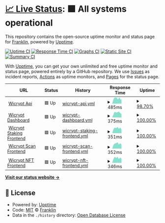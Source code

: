 # [📈 Live Status](https://status.xend.tools): <!--live status--> **🟩 All systems operational**

This repository contains the open-source uptime monitor and status page for [Franklin](https://frank.bluebecks.com), powered by [Upptime](https://github.com/upptime/upptime).

[![Uptime CI](https://github.com/franko4don/status/workflows/Uptime%20CI/badge.svg)](https://github.com/franko4don/status/actions?query=workflow%3A%22Uptime+CI%22)
[![Response Time CI](https://github.com/franko4don/status/workflows/Response%20Time%20CI/badge.svg)](https://github.com/franko4don/status/actions?query=workflow%3A%22Response+Time+CI%22)
[![Graphs CI](https://github.com/franko4don/status/workflows/Graphs%20CI/badge.svg)](https://github.com/franko4don/status/actions?query=workflow%3A%22Graphs+CI%22)
[![Static Site CI](https://github.com/franko4don/status/workflows/Static%20Site%20CI/badge.svg)](https://github.com/franko4don/status/actions?query=workflow%3A%22Static+Site+CI%22)
[![Summary CI](https://github.com/franko4don/status/workflows/Summary%20CI/badge.svg)](https://github.com/franko4don/status/actions?query=workflow%3A%22Summary+CI%22)

With [Upptime](https://upptime.js.org), you can get your own unlimited and free uptime monitor and status page, powered entirely by a GitHub repository. We use [Issues](https://github.com/franko4don/status/issues) as incident reports, [Actions](https://github.com/franko4don/status/actions) as uptime monitors, and [Pages](https://status.xend.tools) for the status page.

<!--start: status pages-->
<!-- This summary is generated by Upptime (https://github.com/upptime/upptime) -->
<!-- Do not edit this manually, your changes will be overwritten -->
<!-- prettier-ignore -->
| URL | Status | History | Response Time | Uptime |
| --- | ------ | ------- | ------------- | ------ |
| <img alt="" src="https://wicrypt.com/favicon.ico" height="13"> [Wicrypt Api](https://api.wicrypt.com/api/v2/healthCheck/liveness) | 🟩 Up | [wicrypt-api.yml](https://github.com/franko4don/status/commits/HEAD/history/wicrypt-api.yml) | <details><summary><img alt="Response time graph" src="./graphs/wicrypt-api/response-time-week.png" height="20"> 485ms</summary><br><a href="https://status.xend.tools/history/wicrypt-api"><img alt="Response time 461" src="https://img.shields.io/endpoint?url=https%3A%2F%2Fraw.githubusercontent.com%2Ffranko4don%2Fstatus%2FHEAD%2Fapi%2Fwicrypt-api%2Fresponse-time.json"></a><br><a href="https://status.xend.tools/history/wicrypt-api"><img alt="24-hour response time 394" src="https://img.shields.io/endpoint?url=https%3A%2F%2Fraw.githubusercontent.com%2Ffranko4don%2Fstatus%2FHEAD%2Fapi%2Fwicrypt-api%2Fresponse-time-day.json"></a><br><a href="https://status.xend.tools/history/wicrypt-api"><img alt="7-day response time 485" src="https://img.shields.io/endpoint?url=https%3A%2F%2Fraw.githubusercontent.com%2Ffranko4don%2Fstatus%2FHEAD%2Fapi%2Fwicrypt-api%2Fresponse-time-week.json"></a><br><a href="https://status.xend.tools/history/wicrypt-api"><img alt="30-day response time 461" src="https://img.shields.io/endpoint?url=https%3A%2F%2Fraw.githubusercontent.com%2Ffranko4don%2Fstatus%2FHEAD%2Fapi%2Fwicrypt-api%2Fresponse-time-month.json"></a><br><a href="https://status.xend.tools/history/wicrypt-api"><img alt="1-year response time 461" src="https://img.shields.io/endpoint?url=https%3A%2F%2Fraw.githubusercontent.com%2Ffranko4don%2Fstatus%2FHEAD%2Fapi%2Fwicrypt-api%2Fresponse-time-year.json"></a></details> | <details><summary><a href="https://status.xend.tools/history/wicrypt-api">98.70%</a></summary><a href="https://status.xend.tools/history/wicrypt-api"><img alt="All-time uptime 99.18%" src="https://img.shields.io/endpoint?url=https%3A%2F%2Fraw.githubusercontent.com%2Ffranko4don%2Fstatus%2FHEAD%2Fapi%2Fwicrypt-api%2Fuptime.json"></a><br><a href="https://status.xend.tools/history/wicrypt-api"><img alt="24-hour uptime 100.00%" src="https://img.shields.io/endpoint?url=https%3A%2F%2Fraw.githubusercontent.com%2Ffranko4don%2Fstatus%2FHEAD%2Fapi%2Fwicrypt-api%2Fuptime-day.json"></a><br><a href="https://status.xend.tools/history/wicrypt-api"><img alt="7-day uptime 98.70%" src="https://img.shields.io/endpoint?url=https%3A%2F%2Fraw.githubusercontent.com%2Ffranko4don%2Fstatus%2FHEAD%2Fapi%2Fwicrypt-api%2Fuptime-week.json"></a><br><a href="https://status.xend.tools/history/wicrypt-api"><img alt="30-day uptime 99.18%" src="https://img.shields.io/endpoint?url=https%3A%2F%2Fraw.githubusercontent.com%2Ffranko4don%2Fstatus%2FHEAD%2Fapi%2Fwicrypt-api%2Fuptime-month.json"></a><br><a href="https://status.xend.tools/history/wicrypt-api"><img alt="1-year uptime 99.18%" src="https://img.shields.io/endpoint?url=https%3A%2F%2Fraw.githubusercontent.com%2Ffranko4don%2Fstatus%2FHEAD%2Fapi%2Fwicrypt-api%2Fuptime-year.json"></a></details>
| <img alt="" src="https://icons.duckduckgo.com/ip3/dashboard.wicrypt.com.ico" height="13"> [Wicrypt Dashboard](https://dashboard.wicrypt.com) | 🟩 Up | [wicrypt-dashboard.yml](https://github.com/franko4don/status/commits/HEAD/history/wicrypt-dashboard.yml) | <details><summary><img alt="Response time graph" src="./graphs/wicrypt-dashboard/response-time-week.png" height="20"> 375ms</summary><br><a href="https://status.xend.tools/history/wicrypt-dashboard"><img alt="Response time 377" src="https://img.shields.io/endpoint?url=https%3A%2F%2Fraw.githubusercontent.com%2Ffranko4don%2Fstatus%2FHEAD%2Fapi%2Fwicrypt-dashboard%2Fresponse-time.json"></a><br><a href="https://status.xend.tools/history/wicrypt-dashboard"><img alt="24-hour response time 281" src="https://img.shields.io/endpoint?url=https%3A%2F%2Fraw.githubusercontent.com%2Ffranko4don%2Fstatus%2FHEAD%2Fapi%2Fwicrypt-dashboard%2Fresponse-time-day.json"></a><br><a href="https://status.xend.tools/history/wicrypt-dashboard"><img alt="7-day response time 375" src="https://img.shields.io/endpoint?url=https%3A%2F%2Fraw.githubusercontent.com%2Ffranko4don%2Fstatus%2FHEAD%2Fapi%2Fwicrypt-dashboard%2Fresponse-time-week.json"></a><br><a href="https://status.xend.tools/history/wicrypt-dashboard"><img alt="30-day response time 377" src="https://img.shields.io/endpoint?url=https%3A%2F%2Fraw.githubusercontent.com%2Ffranko4don%2Fstatus%2FHEAD%2Fapi%2Fwicrypt-dashboard%2Fresponse-time-month.json"></a><br><a href="https://status.xend.tools/history/wicrypt-dashboard"><img alt="1-year response time 377" src="https://img.shields.io/endpoint?url=https%3A%2F%2Fraw.githubusercontent.com%2Ffranko4don%2Fstatus%2FHEAD%2Fapi%2Fwicrypt-dashboard%2Fresponse-time-year.json"></a></details> | <details><summary><a href="https://status.xend.tools/history/wicrypt-dashboard">100.00%</a></summary><a href="https://status.xend.tools/history/wicrypt-dashboard"><img alt="All-time uptime 100.00%" src="https://img.shields.io/endpoint?url=https%3A%2F%2Fraw.githubusercontent.com%2Ffranko4don%2Fstatus%2FHEAD%2Fapi%2Fwicrypt-dashboard%2Fuptime.json"></a><br><a href="https://status.xend.tools/history/wicrypt-dashboard"><img alt="24-hour uptime 100.00%" src="https://img.shields.io/endpoint?url=https%3A%2F%2Fraw.githubusercontent.com%2Ffranko4don%2Fstatus%2FHEAD%2Fapi%2Fwicrypt-dashboard%2Fuptime-day.json"></a><br><a href="https://status.xend.tools/history/wicrypt-dashboard"><img alt="7-day uptime 100.00%" src="https://img.shields.io/endpoint?url=https%3A%2F%2Fraw.githubusercontent.com%2Ffranko4don%2Fstatus%2FHEAD%2Fapi%2Fwicrypt-dashboard%2Fuptime-week.json"></a><br><a href="https://status.xend.tools/history/wicrypt-dashboard"><img alt="30-day uptime 100.00%" src="https://img.shields.io/endpoint?url=https%3A%2F%2Fraw.githubusercontent.com%2Ffranko4don%2Fstatus%2FHEAD%2Fapi%2Fwicrypt-dashboard%2Fuptime-month.json"></a><br><a href="https://status.xend.tools/history/wicrypt-dashboard"><img alt="1-year uptime 100.00%" src="https://img.shields.io/endpoint?url=https%3A%2F%2Fraw.githubusercontent.com%2Ffranko4don%2Fstatus%2FHEAD%2Fapi%2Fwicrypt-dashboard%2Fuptime-year.json"></a></details>
| <img alt="" src="https://icons.duckduckgo.com/ip3/stake.wicrypt.com.ico" height="13"> [Wicrypt Staking Frontend](https://stake.wicrypt.com) | 🟩 Up | [wicrypt-staking-frontend.yml](https://github.com/franko4don/status/commits/HEAD/history/wicrypt-staking-frontend.yml) | <details><summary><img alt="Response time graph" src="./graphs/wicrypt-staking-frontend/response-time-week.png" height="20"> 351ms</summary><br><a href="https://status.xend.tools/history/wicrypt-staking-frontend"><img alt="Response time 347" src="https://img.shields.io/endpoint?url=https%3A%2F%2Fraw.githubusercontent.com%2Ffranko4don%2Fstatus%2FHEAD%2Fapi%2Fwicrypt-staking-frontend%2Fresponse-time.json"></a><br><a href="https://status.xend.tools/history/wicrypt-staking-frontend"><img alt="24-hour response time 261" src="https://img.shields.io/endpoint?url=https%3A%2F%2Fraw.githubusercontent.com%2Ffranko4don%2Fstatus%2FHEAD%2Fapi%2Fwicrypt-staking-frontend%2Fresponse-time-day.json"></a><br><a href="https://status.xend.tools/history/wicrypt-staking-frontend"><img alt="7-day response time 351" src="https://img.shields.io/endpoint?url=https%3A%2F%2Fraw.githubusercontent.com%2Ffranko4don%2Fstatus%2FHEAD%2Fapi%2Fwicrypt-staking-frontend%2Fresponse-time-week.json"></a><br><a href="https://status.xend.tools/history/wicrypt-staking-frontend"><img alt="30-day response time 347" src="https://img.shields.io/endpoint?url=https%3A%2F%2Fraw.githubusercontent.com%2Ffranko4don%2Fstatus%2FHEAD%2Fapi%2Fwicrypt-staking-frontend%2Fresponse-time-month.json"></a><br><a href="https://status.xend.tools/history/wicrypt-staking-frontend"><img alt="1-year response time 347" src="https://img.shields.io/endpoint?url=https%3A%2F%2Fraw.githubusercontent.com%2Ffranko4don%2Fstatus%2FHEAD%2Fapi%2Fwicrypt-staking-frontend%2Fresponse-time-year.json"></a></details> | <details><summary><a href="https://status.xend.tools/history/wicrypt-staking-frontend">100.00%</a></summary><a href="https://status.xend.tools/history/wicrypt-staking-frontend"><img alt="All-time uptime 100.00%" src="https://img.shields.io/endpoint?url=https%3A%2F%2Fraw.githubusercontent.com%2Ffranko4don%2Fstatus%2FHEAD%2Fapi%2Fwicrypt-staking-frontend%2Fuptime.json"></a><br><a href="https://status.xend.tools/history/wicrypt-staking-frontend"><img alt="24-hour uptime 100.00%" src="https://img.shields.io/endpoint?url=https%3A%2F%2Fraw.githubusercontent.com%2Ffranko4don%2Fstatus%2FHEAD%2Fapi%2Fwicrypt-staking-frontend%2Fuptime-day.json"></a><br><a href="https://status.xend.tools/history/wicrypt-staking-frontend"><img alt="7-day uptime 100.00%" src="https://img.shields.io/endpoint?url=https%3A%2F%2Fraw.githubusercontent.com%2Ffranko4don%2Fstatus%2FHEAD%2Fapi%2Fwicrypt-staking-frontend%2Fuptime-week.json"></a><br><a href="https://status.xend.tools/history/wicrypt-staking-frontend"><img alt="30-day uptime 100.00%" src="https://img.shields.io/endpoint?url=https%3A%2F%2Fraw.githubusercontent.com%2Ffranko4don%2Fstatus%2FHEAD%2Fapi%2Fwicrypt-staking-frontend%2Fuptime-month.json"></a><br><a href="https://status.xend.tools/history/wicrypt-staking-frontend"><img alt="1-year uptime 100.00%" src="https://img.shields.io/endpoint?url=https%3A%2F%2Fraw.githubusercontent.com%2Ffranko4don%2Fstatus%2FHEAD%2Fapi%2Fwicrypt-staking-frontend%2Fuptime-year.json"></a></details>
| <img alt="" src="https://icons.duckduckgo.com/ip3/scan.wicrypt.com.ico" height="13"> [Wicrypt Scan Frontend](https://scan.wicrypt.com) | 🟩 Up | [wicrypt-scan-frontend.yml](https://github.com/franko4don/status/commits/HEAD/history/wicrypt-scan-frontend.yml) | <details><summary><img alt="Response time graph" src="./graphs/wicrypt-scan-frontend/response-time-week.png" height="20"> 352ms</summary><br><a href="https://status.xend.tools/history/wicrypt-scan-frontend"><img alt="Response time 361" src="https://img.shields.io/endpoint?url=https%3A%2F%2Fraw.githubusercontent.com%2Ffranko4don%2Fstatus%2FHEAD%2Fapi%2Fwicrypt-scan-frontend%2Fresponse-time.json"></a><br><a href="https://status.xend.tools/history/wicrypt-scan-frontend"><img alt="24-hour response time 299" src="https://img.shields.io/endpoint?url=https%3A%2F%2Fraw.githubusercontent.com%2Ffranko4don%2Fstatus%2FHEAD%2Fapi%2Fwicrypt-scan-frontend%2Fresponse-time-day.json"></a><br><a href="https://status.xend.tools/history/wicrypt-scan-frontend"><img alt="7-day response time 352" src="https://img.shields.io/endpoint?url=https%3A%2F%2Fraw.githubusercontent.com%2Ffranko4don%2Fstatus%2FHEAD%2Fapi%2Fwicrypt-scan-frontend%2Fresponse-time-week.json"></a><br><a href="https://status.xend.tools/history/wicrypt-scan-frontend"><img alt="30-day response time 361" src="https://img.shields.io/endpoint?url=https%3A%2F%2Fraw.githubusercontent.com%2Ffranko4don%2Fstatus%2FHEAD%2Fapi%2Fwicrypt-scan-frontend%2Fresponse-time-month.json"></a><br><a href="https://status.xend.tools/history/wicrypt-scan-frontend"><img alt="1-year response time 361" src="https://img.shields.io/endpoint?url=https%3A%2F%2Fraw.githubusercontent.com%2Ffranko4don%2Fstatus%2FHEAD%2Fapi%2Fwicrypt-scan-frontend%2Fresponse-time-year.json"></a></details> | <details><summary><a href="https://status.xend.tools/history/wicrypt-scan-frontend">100.00%</a></summary><a href="https://status.xend.tools/history/wicrypt-scan-frontend"><img alt="All-time uptime 100.00%" src="https://img.shields.io/endpoint?url=https%3A%2F%2Fraw.githubusercontent.com%2Ffranko4don%2Fstatus%2FHEAD%2Fapi%2Fwicrypt-scan-frontend%2Fuptime.json"></a><br><a href="https://status.xend.tools/history/wicrypt-scan-frontend"><img alt="24-hour uptime 100.00%" src="https://img.shields.io/endpoint?url=https%3A%2F%2Fraw.githubusercontent.com%2Ffranko4don%2Fstatus%2FHEAD%2Fapi%2Fwicrypt-scan-frontend%2Fuptime-day.json"></a><br><a href="https://status.xend.tools/history/wicrypt-scan-frontend"><img alt="7-day uptime 100.00%" src="https://img.shields.io/endpoint?url=https%3A%2F%2Fraw.githubusercontent.com%2Ffranko4don%2Fstatus%2FHEAD%2Fapi%2Fwicrypt-scan-frontend%2Fuptime-week.json"></a><br><a href="https://status.xend.tools/history/wicrypt-scan-frontend"><img alt="30-day uptime 100.00%" src="https://img.shields.io/endpoint?url=https%3A%2F%2Fraw.githubusercontent.com%2Ffranko4don%2Fstatus%2FHEAD%2Fapi%2Fwicrypt-scan-frontend%2Fuptime-month.json"></a><br><a href="https://status.xend.tools/history/wicrypt-scan-frontend"><img alt="1-year uptime 100.00%" src="https://img.shields.io/endpoint?url=https%3A%2F%2Fraw.githubusercontent.com%2Ffranko4don%2Fstatus%2FHEAD%2Fapi%2Fwicrypt-scan-frontend%2Fuptime-year.json"></a></details>
| <img alt="" src="https://icons.duckduckgo.com/ip3/nft.wicrypt.com.ico" height="13"> [Wicrypt NFT Frontend](https://nft.wicrypt.com) | 🟩 Up | [wicrypt-nft-frontend.yml](https://github.com/franko4don/status/commits/HEAD/history/wicrypt-nft-frontend.yml) | <details><summary><img alt="Response time graph" src="./graphs/wicrypt-nft-frontend/response-time-week.png" height="20"> 346ms</summary><br><a href="https://status.xend.tools/history/wicrypt-nft-frontend"><img alt="Response time 345" src="https://img.shields.io/endpoint?url=https%3A%2F%2Fraw.githubusercontent.com%2Ffranko4don%2Fstatus%2FHEAD%2Fapi%2Fwicrypt-nft-frontend%2Fresponse-time.json"></a><br><a href="https://status.xend.tools/history/wicrypt-nft-frontend"><img alt="24-hour response time 299" src="https://img.shields.io/endpoint?url=https%3A%2F%2Fraw.githubusercontent.com%2Ffranko4don%2Fstatus%2FHEAD%2Fapi%2Fwicrypt-nft-frontend%2Fresponse-time-day.json"></a><br><a href="https://status.xend.tools/history/wicrypt-nft-frontend"><img alt="7-day response time 346" src="https://img.shields.io/endpoint?url=https%3A%2F%2Fraw.githubusercontent.com%2Ffranko4don%2Fstatus%2FHEAD%2Fapi%2Fwicrypt-nft-frontend%2Fresponse-time-week.json"></a><br><a href="https://status.xend.tools/history/wicrypt-nft-frontend"><img alt="30-day response time 345" src="https://img.shields.io/endpoint?url=https%3A%2F%2Fraw.githubusercontent.com%2Ffranko4don%2Fstatus%2FHEAD%2Fapi%2Fwicrypt-nft-frontend%2Fresponse-time-month.json"></a><br><a href="https://status.xend.tools/history/wicrypt-nft-frontend"><img alt="1-year response time 345" src="https://img.shields.io/endpoint?url=https%3A%2F%2Fraw.githubusercontent.com%2Ffranko4don%2Fstatus%2FHEAD%2Fapi%2Fwicrypt-nft-frontend%2Fresponse-time-year.json"></a></details> | <details><summary><a href="https://status.xend.tools/history/wicrypt-nft-frontend">100.00%</a></summary><a href="https://status.xend.tools/history/wicrypt-nft-frontend"><img alt="All-time uptime 100.00%" src="https://img.shields.io/endpoint?url=https%3A%2F%2Fraw.githubusercontent.com%2Ffranko4don%2Fstatus%2FHEAD%2Fapi%2Fwicrypt-nft-frontend%2Fuptime.json"></a><br><a href="https://status.xend.tools/history/wicrypt-nft-frontend"><img alt="24-hour uptime 100.00%" src="https://img.shields.io/endpoint?url=https%3A%2F%2Fraw.githubusercontent.com%2Ffranko4don%2Fstatus%2FHEAD%2Fapi%2Fwicrypt-nft-frontend%2Fuptime-day.json"></a><br><a href="https://status.xend.tools/history/wicrypt-nft-frontend"><img alt="7-day uptime 100.00%" src="https://img.shields.io/endpoint?url=https%3A%2F%2Fraw.githubusercontent.com%2Ffranko4don%2Fstatus%2FHEAD%2Fapi%2Fwicrypt-nft-frontend%2Fuptime-week.json"></a><br><a href="https://status.xend.tools/history/wicrypt-nft-frontend"><img alt="30-day uptime 100.00%" src="https://img.shields.io/endpoint?url=https%3A%2F%2Fraw.githubusercontent.com%2Ffranko4don%2Fstatus%2FHEAD%2Fapi%2Fwicrypt-nft-frontend%2Fuptime-month.json"></a><br><a href="https://status.xend.tools/history/wicrypt-nft-frontend"><img alt="1-year uptime 100.00%" src="https://img.shields.io/endpoint?url=https%3A%2F%2Fraw.githubusercontent.com%2Ffranko4don%2Fstatus%2FHEAD%2Fapi%2Fwicrypt-nft-frontend%2Fuptime-year.json"></a></details>

<!--end: status pages-->

[**Visit our status website →**](https://status.xend.tools)

## 📄 License

- Powered by: [Upptime](https://github.com/upptime/upptime)
- Code: [MIT](./LICENSE) © [Franklin](https://frank.bluebecks.com)
- Data in the `./history` directory: [Open Database License](https://opendatacommons.org/licenses/odbl/1-0/)
